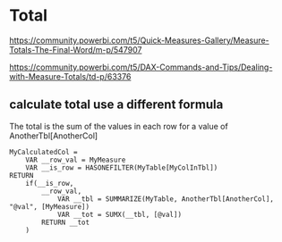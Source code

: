 # Total

https://community.powerbi.com/t5/Quick-Measures-Gallery/Measure-Totals-The-Final-Word/m-p/547907

https://community.powerbi.com/t5/DAX-Commands-and-Tips/Dealing-with-Measure-Totals/td-p/63376

## calculate total use a different formula
The total is the sum of the values in each row for a value of AnotherTbl[AnotherCol]
```
MyCalculatedCol = 
    VAR __row_val = MyMeasure    
    VAR __is_row = HASONEFILTER(MyTable[MyColInTbl])
RETURN
    if(__is_row, 
        __row_val, 
            VAR __tbl = SUMMARIZE(MyTable, AnotherTbl[AnotherCol], "@val", [MyMeasure]) 
            VAR __tot = SUMX(__tbl, [@val])
        RETURN __tot
    )
```

